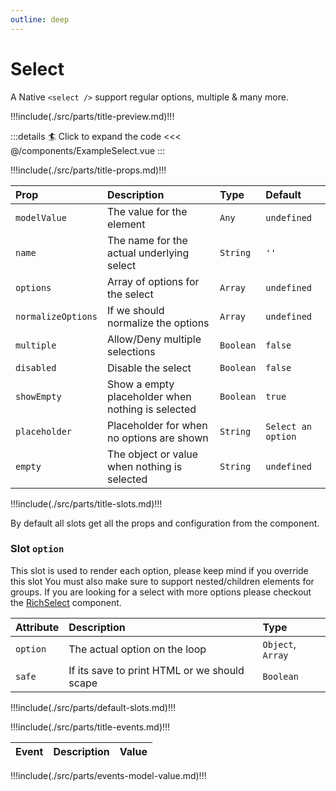 ```yaml
---
outline: deep
---
```


# Select

A Native `<select />` support regular options, multiple & many more.

!!!include(./src/parts/title-preview.md)!!!

<ExampleSelect />

:::details :surfer: Click to expand the code
<<< @/components/ExampleSelect.vue
:::

!!!include(./src/parts/title-props.md)!!!


| Prop               | Description                                       | Type      | Default            |
|:-------------------|:--------------------------------------------------|:----------|:-------------------|
| `modelValue`       | The value for the element                         | `Any`     | `undefined`        |
| `name`             | The name for the actual underlying select         | `String`  | `''`               |
| `options`          | Array of options for the select                   | `Array`   | `undefined`        |
| `normalizeOptions` | If we should normalize the options                | `Array`   | `undefined`        |
| `multiple`         | Allow/Deny multiple selections                    | `Boolean` | `false`            |
| `disabled`         | Disable the select                                | `Boolean` | `false`            |
| `showEmpty`        | Show a empty placeholder when nothing is selected | `Boolean` | `true`             |
| `placeholder`      | Placeholder for when no options are shown         | `String`  | `Select an option` |
| `empty`            | The object or value when nothing is selected      | `String`  | `undefined`        |


!!!include(./src/parts/title-slots.md)!!!

By default all slots get all the props and configuration from the component.

### Slot `option`

This slot is used to render each option, please keep mind if you override this slot
You must also make sure to support nested/children elements for groups.
If you are looking for a select with more options please checkout the [RichSelect](/guide/components/rich-select) component.

| Attribute       | Description                                  | Type              |
|:----------------|:---------------------------------------------|:------------------|
| `option`        | The actual option on the loop                | `Object`, `Array` |
| `safe`          | If its save to print HTML or we should scape | `Boolean`         |

!!!include(./src/parts/default-slots.md)!!!


!!!include(./src/parts/title-events.md)!!!

| Event   | Description             | Value     |
|:--------|:------------------------|:----------|
!!!include(./src/parts/events-model-value.md)!!!
